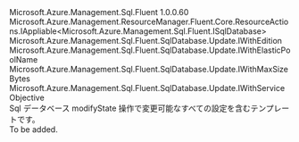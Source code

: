 <Type Name="IUpdate" FullName="Microsoft.Azure.Management.Sql.Fluent.SqlDatabase.Update.IUpdate">
  <TypeSignature Language="C#" Value="public interface IUpdate : Microsoft.Azure.Management.ResourceManager.Fluent.Core.ResourceActions.IAppliable&lt;Microsoft.Azure.Management.Sql.Fluent.ISqlDatabase&gt;, Microsoft.Azure.Management.Sql.Fluent.SqlDatabase.Update.IWithEdition, Microsoft.Azure.Management.Sql.Fluent.SqlDatabase.Update.IWithElasticPoolName, Microsoft.Azure.Management.Sql.Fluent.SqlDatabase.Update.IWithMaxSizeBytes, Microsoft.Azure.Management.Sql.Fluent.SqlDatabase.Update.IWithServiceObjective" />
  <TypeSignature Language="ILAsm" Value=".class public interface auto ansi abstract IUpdate implements class Microsoft.Azure.Management.ResourceManager.Fluent.Core.ResourceActions.IAppliable`1&lt;class Microsoft.Azure.Management.Sql.Fluent.ISqlDatabase&gt;, class Microsoft.Azure.Management.ResourceManager.Fluent.Core.ResourceActions.IIndexable, class Microsoft.Azure.Management.Sql.Fluent.SqlDatabase.Update.IWithEdition, class Microsoft.Azure.Management.Sql.Fluent.SqlDatabase.Update.IWithElasticPoolName, class Microsoft.Azure.Management.Sql.Fluent.SqlDatabase.Update.IWithMaxSizeBytes, class Microsoft.Azure.Management.Sql.Fluent.SqlDatabase.Update.IWithServiceObjective" />
  <TypeSignature Language="DocId" Value="T:Microsoft.Azure.Management.Sql.Fluent.SqlDatabase.Update.IUpdate" />
  <TypeSignature Language="VB.NET" Value="Public Interface IUpdate&#xA;Implements IAppliable(Of ISqlDatabase), IWithEdition, IWithElasticPoolName, IWithMaxSizeBytes, IWithServiceObjective" />
  <TypeSignature Language="F#" Value="type IUpdate = interface&#xA;    interface IWithEdition&#xA;    interface IWithElasticPoolName&#xA;    interface IWithMaxSizeBytes&#xA;    interface IWithServiceObjective&#xA;    interface IAppliable&lt;ISqlDatabase&gt;&#xA;    interface IIndexable" />
  <AssemblyInfo>
    <AssemblyName>Microsoft.Azure.Management.Sql.Fluent</AssemblyName>
    <AssemblyVersion>1.0.0.60</AssemblyVersion>
  </AssemblyInfo>
  <Interfaces>
    <Interface>
      <InterfaceName>Microsoft.Azure.Management.ResourceManager.Fluent.Core.ResourceActions.IAppliable&lt;Microsoft.Azure.Management.Sql.Fluent.ISqlDatabase&gt;</InterfaceName>
    </Interface>
    <Interface>
      <InterfaceName>Microsoft.Azure.Management.Sql.Fluent.SqlDatabase.Update.IWithEdition</InterfaceName>
    </Interface>
    <Interface>
      <InterfaceName>Microsoft.Azure.Management.Sql.Fluent.SqlDatabase.Update.IWithElasticPoolName</InterfaceName>
    </Interface>
    <Interface>
      <InterfaceName>Microsoft.Azure.Management.Sql.Fluent.SqlDatabase.Update.IWithMaxSizeBytes</InterfaceName>
    </Interface>
    <Interface>
      <InterfaceName>Microsoft.Azure.Management.Sql.Fluent.SqlDatabase.Update.IWithServiceObjective</InterfaceName>
    </Interface>
  </Interfaces>
  <Docs>
    <summary>
            Sql データベース modifyState 操作で変更可能なすべての設定を含むテンプレートです。
            </summary>
    <remarks>To be added.</remarks>
  </Docs>
  <Members />
</Type>